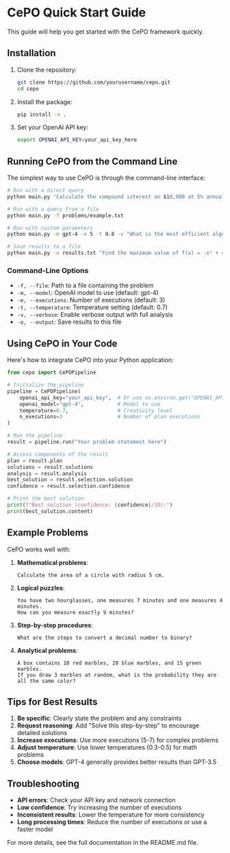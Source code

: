 # CePO Quick Start Guide

This guide will help you get started with the CePO framework quickly.

## Installation

1. Clone the repository:
   ```bash
   git clone https://github.com/yourusername/cepo.git
   cd cepo
   ```

2. Install the package:
   ```bash
   pip install -e .
   ```

3. Set your OpenAI API key:
   ```bash
   export OPENAI_API_KEY=your_api_key_here
   ```

## Running CePO from the Command Line

The simplest way to use CePO is through the command-line interface:

```bash
# Run with a direct query
python main.py "Calculate the compound interest on $10,000 at 5% annual interest for 10 years, compounded quarterly."

# Run with a query from a file
python main.py -f problems/example.txt

# Run with custom parameters
python main.py -m gpt-4 -e 5 -t 0.8 -v "What is the most efficient algorithm for sorting a list of integers?"

# Save results to a file
python main.py -o results.txt "Find the maximum value of f(x) = -x² + 4x + 7."
```

### Command-Line Options

- `-f, --file`: Path to a file containing the problem
- `-m, --model`: OpenAI model to use (default: gpt-4)
- `-e, --executions`: Number of executions (default: 3)
- `-t, --temperature`: Temperature setting (default: 0.7)
- `-v, --verbose`: Enable verbose output with full analysis
- `-o, --output`: Save results to this file

## Using CePO in Your Code

Here's how to integrate CePO into your Python application:

```python
from cepo import CePOPipeline

# Initialize the pipeline
pipeline = CePOPipeline(
    openai_api_key="your_api_key",  # Or use os.environ.get("OPENAI_API_KEY")
    openai_model="gpt-4",           # Model to use
    temperature=0.7,                # Creativity level
    n_executions=3                  # Number of plan executions
)

# Run the pipeline
result = pipeline.run("Your problem statement here")

# Access components of the result
plan = result.plan
solutions = result.solutions
analysis = result.analysis
best_solution = result.selection.solution
confidence = result.selection.confidence

# Print the best solution
print(f"Best solution (confidence: {confidence}/10):")
print(best_solution.content)
```

## Example Problems

CePO works well with:

1. **Mathematical problems**:
   ```
   Calculate the area of a circle with radius 5 cm.
   ```

2. **Logical puzzles**:
   ```
   You have two hourglasses, one measures 7 minutes and one measures 4 minutes.
   How can you measure exactly 9 minutes?
   ```

3. **Step-by-step procedures**:
   ```
   What are the steps to convert a decimal number to binary?
   ```

4. **Analytical problems**:
   ```
   A box contains 10 red marbles, 20 blue marbles, and 15 green marbles.
   If you draw 3 marbles at random, what is the probability they are all the same color?
   ```

## Tips for Best Results

1. **Be specific**: Clearly state the problem and any constraints
2. **Request reasoning**: Add "Solve this step-by-step" to encourage detailed solutions
3. **Increase executions**: Use more executions (5-7) for complex problems
4. **Adjust temperature**: Use lower temperatures (0.3-0.5) for math problems
5. **Choose models**: GPT-4 generally provides better results than GPT-3.5

## Troubleshooting

- **API errors**: Check your API key and network connection
- **Low confidence**: Try increasing the number of executions
- **Inconsistent results**: Lower the temperature for more consistency
- **Long processing times**: Reduce the number of executions or use a faster model

For more details, see the full documentation in the README.md file.